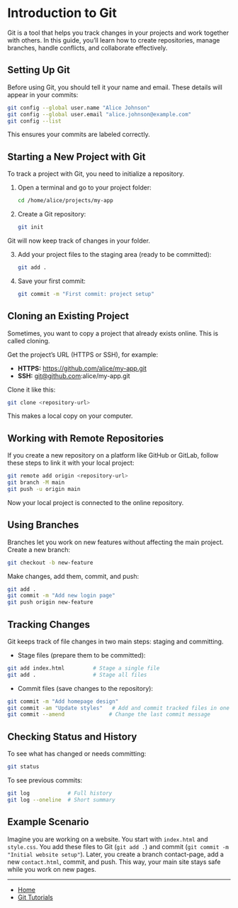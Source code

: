 # Introduction to Git

Git is a tool that helps you track changes in your projects and work together with others. In this guide, you’ll learn how to create repositories, manage branches, handle conflicts, and collaborate effectively.

## Setting Up Git

Before using Git, you should tell it your name and email. These details will appear in your commits:

```bash
git config --global user.name "Alice Johnson"
git config --global user.email "alice.johnson@example.com"
git config --list
```

This ensures your commits are labeled correctly.

## Starting a New Project with Git

To track a project with Git, you need to initialize a repository.

1. Open a terminal and go to your project folder:

    ```bash
    cd /home/alice/projects/my-app
    ```

2. Create a Git repository:

    ```bash
    git init
    ```

Git will now keep track of changes in your folder.

3. Add your project files to the staging area (ready to be committed):

    ````bash
    git add .
    ````

4. Save your first commit:

    ```bash
    git commit -m "First commit: project setup"
    ```

## Cloning an Existing Project

Sometimes, you want to copy a project that already exists online. This is called cloning.

Get the project’s URL (HTTPS or SSH), for example:

- **HTTPS:** https://github.com/alice/my-app.git
- **SSH:** git@github.com:alice/my-app.git

Clone it like this:

```bash
git clone <repository-url>
```

This makes a local copy on your computer.

## Working with Remote Repositories

If you create a new repository on a platform like GitHub or GitLab, follow these steps to link it with your local project:

```bash
git remote add origin <repository-url>
git branch -M main
git push -u origin main
```

Now your local project is connected to the online repository.

## Using Branches

Branches let you work on new features without affecting the main project. Create a new branch:

```bash
git checkout -b new-feature
```

Make changes, add them, commit, and push:

```bash
git add .
git commit -m "Add new login page"
git push origin new-feature
```

## Tracking Changes

Git keeps track of file changes in two main steps: staging and committing.

- Stage files (prepare them to be committed):
```bash
git add index.html         # Stage a single file
git add .                  # Stage all files
```

- Commit files (save changes to the repository):
```bash
git commit -m "Add homepage design"
git commit -am "Update styles"   # Add and commit tracked files in one step
git commit --amend              # Change the last commit message
```

## Checking Status and History

To see what has changed or needs committing:
```bash
git status
```

To see previous commits:

```bash
git log            # Full history
git log --oneline  # Short summary
```

## Example Scenario

Imagine you are working on a website. You start with `index.html` and `style.css`. You add these files to Git (`git add .`) and commit (`git commit -m "Initial website setup"`). Later, you create a branch contact-page, add a new `contact.html`, commit, and push. This way, your main site stays safe while you work on new pages.

---

- [Home](./../../README.md)
- [Git Tutorials](./../tutorials.md)
